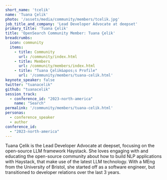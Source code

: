 ```yaml
---
short_name: 'tcelik'
name: 'Tuana Çelik'
photo: '/assets/media/community/members/tcelik.jpg'
job_title_and_company: 'Lead Developer Advocate at deepset'
primary_title: 'Tuana Çelik'
title: 'OpenSearch Community Member: Tuana Çelik'
breadcrumbs:
  icon: community
  items:
    - title: Community
      url: /community/index.html
    - title: Members
      url: /community/members/index.html
    - title: "Tuana Çelik&apos;s Profile"
      url: '/community/members/tuana-celik.html'
keynote_speaker: false
twitter: "tuanacelik"
github: "tuanacelik"
session_track: 
  - conference_id: "2023-north-america"
    name: "Search"
permalink: '/community/members/tuana-celik.html'
personas:
  - conference_speaker
  - author
conference_id:
  - "2023-north-america"
---
```


Tuana Çelik is the Lead Developer Advocate at deepset, focusing on the open-source LLM framework Haystack. She loves engaging with and educating the open-source community about how to build NLP applications with Haystack, that make use of the latest LLM technology. With a MEng from the University of Bristol, she started off as a software engineer, but transitioned to developer relations over the last 3 years.
